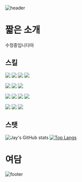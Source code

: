 
![header](https://capsule-render.vercel.app/api?type=waving&color=gradient&customColorList=17&height=300&section=header&text=Hyun%20Jaeyeon&fontSize=90)


# 짧은 소개

수정중입니다아

## 스킬

![](https://img.shields.io/badge/:-python-blue?style=for-the-badge&logo=python&logoColor=white) 
![](https://img.shields.io/badge/:-FORTRAN-blue?style=for-the-badge&logo=fortran&logoColor=white)
![](https://img.shields.io/badge/:-IDL-blue?style=for-the-badge&logo=instapaper&logoColor=white)
![](https://img.shields.io/badge/:-LaTeX-blue?style=for-the-badge&logo=latex&logoColor=white)

![](https://img.shields.io/badge/:-HTML-red?style=for-the-badge&logo=html5&logoColor=white)
![](https://img.shields.io/badge/:-CSS-red?style=for-the-badge&logo=css3&logoColor=white)
![](https://img.shields.io/badge/:-markdown-red?style=for-the-badge&logo=markdown&logoColor=white)
  
![](https://img.shields.io/badge/:-JavaScript-green?style=for-the-badge&logo=javascript&logoColor=white)
![](https://img.shields.io/badge/:-Node.JS-green?style=for-the-badge&logo=node.js&logoColor=white)
![](https://img.shields.io/badge/:-php-green?style=for-the-badge&logo=php&logoColor=white)
![](https://img.shields.io/badge/:-sql-green?style=for-the-badge&logo=postgresql&logoColor=white)

![](https://img.shields.io/badge/:-OnShape-yellow?style=for-the-badge&logo=OnStar&logoColor=white)
![](https://img.shields.io/badge/:-FeatureScript-yellow?style=for-the-badge&logo=Windows%20Terminal&logoColor=white)
![](https://img.shields.io/badge/:-Blender-yellow?style=for-the-badge&logo=blender&logoColor=white)
  
## 스탯 
  
![Jay's GitHub stats](https://github-readme-stats.vercel.app/api?username=jyhyun1008&count_private=true)
[![Top Langs](https://github-readme-stats.vercel.app/api/top-langs/?username=jyhyun1008&layout=compact)](https://github.com/jyhyun1008/github-readme-stats)

# 여담

![footer](https://capsule-render.vercel.app/api?section=footer&type=waving&color=gradient&customColorList=17)
  
  </center>
